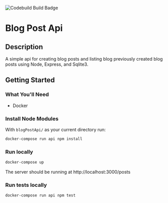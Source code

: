![Codebuild Build Badge](https://codebuild.us-west-2.amazonaws.com/badges?uuid=eyJlbmNyeXB0ZWREYXRhIjoiMG1UajdLL0JIVUNiMkZNOUNkZU15UDJURFNqRjczcW1EcFQ1clJDbjIwUTdheGY1dTJ1NjdTOEVObzF0eWN0eTFTNFc0aWtpZ2RyUkFwKzZRT3ZpSVdNPSIsIml2UGFyYW1ldGVyU3BlYyI6IjhEZGM2MXhaSjVXbEFKdDQiLCJtYXRlcmlhbFNldFNlcmlhbCI6MX0%3D&branch=master)

# Blog Post Api

## Description

A simple api for creating blog posts and listing blog previously created blog posts using Node, Express, and Sqlite3.

## Getting Started

### What You'll Need

- Docker

### Install Node Modules

With `blogPostApi/` as your current directory run:

```bash
docker-compose run api npm install
```

### Run locally

```bash
docker-compose up
```

The server should be running at http://localhost:3000/posts

### Run tests locally

```bash
docker-compose run api npm test
```
